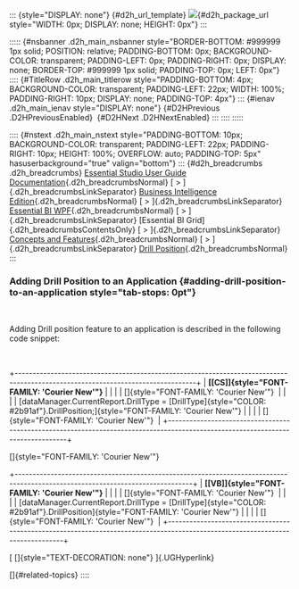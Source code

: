 ::: {style="DISPLAY: none"}
[](ms-xhelp:///?Id=d2h_url_template){#d2h_url_template} ![](!package_url!){#d2h_package_url style="WIDTH: 0px; DISPLAY: none; HEIGHT: 0px"}
:::

::::: {#nsbanner .d2h_main_nsbanner style="BORDER-BOTTOM: #999999 1px solid; POSITION: relative; PADDING-BOTTOM: 0px; BACKGROUND-COLOR: transparent; PADDING-LEFT: 0px; PADDING-RIGHT: 0px; DISPLAY: none; BORDER-TOP: #999999 1px solid; PADDING-TOP: 0px; LEFT: 0px"}
:::: {#TitleRow .d2h_main_titlerow style="PADDING-BOTTOM: 4px; BACKGROUND-COLOR: transparent; PADDING-LEFT: 22px; WIDTH: 100%; PADDING-RIGHT: 10px; DISPLAY: none; PADDING-TOP: 4px"}
::: {#ienav .d2h_main_ienav style="DISPLAY: none"}
[](ms-xhelp:///?Id=53b5f435-48ba-4500-bfb8-30cf1fee94c0){#D2HPrevious .D2HPreviousEnabled}  [](ms-xhelp:///?Id=9b3f1132-dff2-4620-8e0e-c79012593ef1){#D2HNext .D2HNextEnabled}
:::
::::
:::::

:::: {#nstext .d2h_main_nstext style="PADDING-BOTTOM: 10px; BACKGROUND-COLOR: transparent; PADDING-LEFT: 22px; PADDING-RIGHT: 10px; HEIGHT: 100%; OVERFLOW: auto; PADDING-TOP: 5px" hasuserbackground="true" valign="bottom"}
::: {#d2h_breadcrumbs .d2h_breadcrumbs}
[Essential Studio User Guide Documentation](ms-xhelp:///?Id=12457748-09e3-4d74-a240-8e049cedf030){.d2h_breadcrumbsNormal} [ \> ]{.d2h_breadcrumbsLinkSeparator} [Business Intelligence Edition](ms-xhelp:///?Id=fdf33dd8-62b2-47b9-ad7b-fc50e590bca5){.d2h_breadcrumbsNormal} [ \> ]{.d2h_breadcrumbsLinkSeparator} [Essential BI WPF](ms-xhelp:///?Id=41e3d586-d922-4a01-8272-679fe4ae7343){.d2h_breadcrumbsNormal} [ \> ]{.d2h_breadcrumbsLinkSeparator} [Essential BI Grid]{.d2h_breadcrumbsContentsOnly} [ \> ]{.d2h_breadcrumbsLinkSeparator} [Concepts and Features](ms-xhelp:///?Id=ea758680-939d-4d65-8abe-8c3be198af29){.d2h_breadcrumbsNormal} [ \> ]{.d2h_breadcrumbsLinkSeparator} [Drill Position](ms-xhelp:///?Id=53b5f435-48ba-4500-bfb8-30cf1fee94c0){.d2h_breadcrumbsNormal}
:::

### Adding Drill Position to an Application {#adding-drill-position-to-an-application style="tab-stops: 0pt"}

 

Adding Drill position feature to an application is described in the following code snippet:

 

+--------------------------------------------------------------------------------------------------------------------------------+
| **[\[CS\]]{style="FONT-FAMILY: 'Courier New'"}**                                                                               |
|                                                                                                                                |
| []{style="FONT-FAMILY: 'Courier New'"}                                                                                         |
|                                                                                                                                |
| [dataManager.CurrentReport.DrillType = [DrillType]{style="COLOR: #2b91af"}.DrillPosition;]{style="FONT-FAMILY: 'Courier New'"} |
|                                                                                                                                |
| []{style="FONT-FAMILY: 'Courier New'"}                                                                                         |
+--------------------------------------------------------------------------------------------------------------------------------+

[]{style="FONT-FAMILY: 'Courier New'"} 

+-------------------------------------------------------------------------------------------------------------------------------+
| **[\[VB\]]{style="FONT-FAMILY: 'Courier New'"}**                                                                              |
|                                                                                                                               |
| []{style="FONT-FAMILY: 'Courier New'"}                                                                                        |
|                                                                                                                               |
| [dataManager.CurrentReport.DrillType = [DrillType]{style="COLOR: #2b91af"}.DrillPosition]{style="FONT-FAMILY: 'Courier New'"} |
|                                                                                                                               |
| []{style="FONT-FAMILY: 'Courier New'"}                                                                                        |
+-------------------------------------------------------------------------------------------------------------------------------+

[ []{style="TEXT-DECORATION: none"} ]{.UGHyperlink} 

[]{#related-topics}
::::
